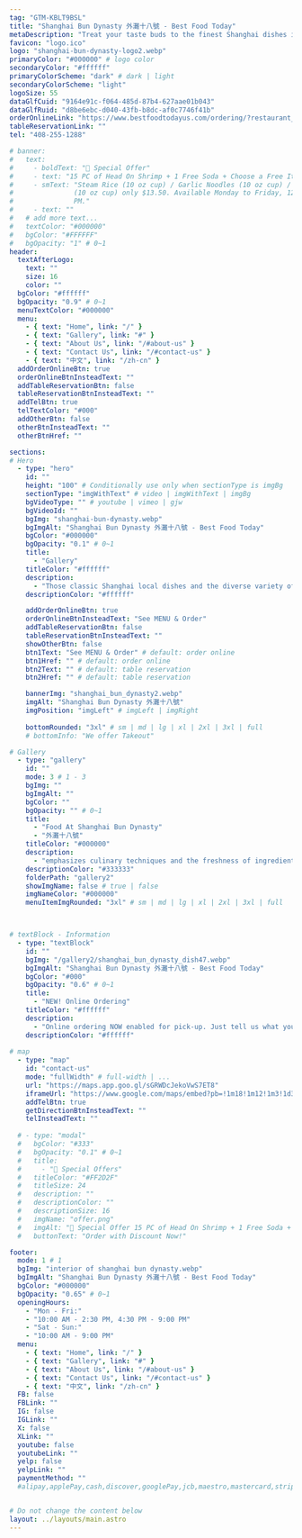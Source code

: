 ```yaml
---
tag: "GTM-KBLT9BSL"
title: "Shanghai Bun Dynasty 外灘十八號 - Best Food Today"
metaDescription: "Treat your taste buds to the finest Shanghai dishes in the Bay Area. Visit our restaurant for a culinary journey like no other."
favicon: "logo.ico"
logo: "shanghai-bun-dynasty-logo2.webp"
primaryColor: "#000000" # logo color
secondaryColor: "#ffffff"
primaryColorScheme: "dark" # dark | light
secondaryColorScheme: "light"
logoSize: 55
dataGlfCuid: "9164e91c-f064-485d-87b4-627aae01b043"
dataGlfRuid: "d8be6ebc-d040-43fb-b8dc-af0c7746f41b"
orderOnlineLink: "https://www.bestfoodtodayus.com/ordering/?restaurant_uid=d8be6ebc-d040-43fb-b8dc-af0c7746f41b"
tableReservationLink: ""
tel: "408-255-1288"

# banner:
#   text: 
#     - boldText: "🥳 Special Offer"
#     - text: "15 PC of Head On Shrimp + 1 Free Soda + Choose a Free Item:"
#     - smText: "Steam Rice (10 oz cup) / Garlic Noodles (10 oz cup) / Cajun Fries
#               (10 oz cup) only $13.50. Available Monday to Friday, 12 PM to 3
#               PM."
#     - text: ""
#   # add more text...
#   textColor: "#000000"
#   bgColor: "#FFFFFF"
#   bgOpacity: "1" # 0~1
header:
  textAfterLogo: 
    text: ""
    size: 16
    color: ""
  bgColor: "#ffffff"
  bgOpacity: "0.9" # 0~1
  menuTextColor: "#000000"
  menu:
    - { text: "Home", link: "/" }
    - { text: "Gallery", link: "#" }
    - { text: "About Us", link: "/#about-us" }
    - { text: "Contact Us", link: "/#contact-us" }
    - { text: "中文", link: "/zh-cn" }
  addOrderOnlineBtn: true
  orderOnlineBtnInsteadText: ""
  addTableReservationBtn: false
  tableReservationBtnInsteadText: ""
  addTelBtn: true
  telTextColor: "#000"
  addOtherBtn: false
  otherBtnInsteadText: ""
  otherBtnHref: ""

sections:
# Hero
  - type: "hero" 
    id: ""
    height: "100" # Conditionally use only when sectionType is imgBg
    sectionType: "imgWithText" # video | imgWithText | imgBg
    bgVideoType: "" # youtube | vimeo | gjw
    bgVideoId: ""
    bgImg: "shanghai-bun-dynasty.webp"
    bgImgAlt: "Shanghai Bun Dynasty 外灘十八號 - Best Food Today"
    bgColor: "#000000"
    bgOpacity: "0.1" # 0~1
    title: 
      - "Gallery"
    titleColor: "#ffffff"
    description: 
      - "Those classic Shanghai local dishes and the diverse variety of alley snacks are favored by people of all ethnic groups, and they can always be passed down continuously."
    descriptionColor: "#ffffff"

    addOrderOnlineBtn: true
    orderOnlineBtnInsteadText: "See MENU & Order"
    addTableReservationBtn: false
    tableReservationBtnInsteadText: ""
    showOtherBtn: false
    btn1Text: "See MENU & Order" # default: order online
    btn1Href: "" # default: order online
    btn2Text: "" # default: table reservation
    btn2Href: "" # default: table reservation

    bannerImg: "shanghai_bun_dynasty2.webp"
    imgAlt: "Shanghai Bun Dynasty 外灘十八號"
    imgPosition: "imgLeft" # imgLeft | imgRight
   
    bottomRounded: "3xl" # sm | md | lg | xl | 2xl | 3xl | full
    # bottomInfo: "We offer Takeout"

# Gallery  
  - type: "gallery"
    id: ""
    mode: 3 # 1 - 3
    bgImg: ""
    bgImgAlt: ""
    bgColor: ""
    bgOpacity: "" # 0~1
    title: 
      - "Food At Shanghai Bun Dynasty"
      - "外灘十八號"
    titleColor: "#000000"
    description: 
      - "emphasizes culinary techniques and the freshness of ingredients"
    descriptionColor: "#333333"
    folderPath: "gallery2"
    showImgName: false # true | false
    imgNameColor: "#000000"
    menuItemImgRounded: "3xl" # sm | md | lg | xl | 2xl | 3xl | full



# textBlock - Information
  - type: "textBlock" 
    id: ""
    bgImg: "/gallery2/shanghai_bun_dynasty_dish47.webp"
    bgImgAlt: "Shanghai Bun Dynasty 外灘十八號 - Best Food Today"
    bgColor: "#000"
    bgOpacity: "0.6" # 0~1
    title: 
      - "NEW! Online Ordering"
    titleColor: "#ffffff"
    description: 
      - "Online ordering NOW enabled for pick-up. Just tell us what you want and we'll prepare it as fast as we can. All orders are manually confirmed by us directly. Find out in real-time when your food is ready. All orders are manually confirmed by us in real-time. Watch on-screen when your food is ready for pickup."
    descriptionColor: "#ffffff"
  
# map  
  - type: "map"
    id: "contact-us"
    mode: "fullWidth" # full-width | ...
    url: "https://maps.app.goo.gl/sGRWDcJekoVwS7ET8"
    iframeUrl: "https://www.google.com/maps/embed?pb=!1m18!1m12!1m3!1d3172.8496107568026!2d-122.0202152240354!3d37.322389872102924!2m3!1f0!2f0!3f0!3m2!1i1024!2i768!4f13.1!3m3!1m2!1s0x808fb5bc9bf3a785%3A0x1986586558b9d981!2sShanghai%20No.1!5e0!3m2!1sen!2sus!4v1721888062721!5m2!1sen!2sus"
    addTelBtn: true
    getDirectionBtnInsteadText: ""
    telInsteadText: ""
 
  # - type: "modal"
  #   bgColor: "#333"
  #   bgOpacity: "0.1" # 0~1
  #   title: 
  #     - "🥳 Special Offers"
  #   titleColor: "#FF2D2F"
  #   titleSize: 24
  #   description: ""
  #   descriptionColor: ""
  #   descriptionSize: 16
  #   imgName: "offer.png"
  #   imgAlt: "🥳 Special Offer 15 PC of Head On Shrimp + 1 Free Soda + Choose a Free Item: Steam Rice (10 oz cup) / Garlic Noodles (10 oz cup) / Cajun Fries (10 oz cup) only $13.50. Available Monday to Friday, 12 PM to 3 PM."
  #   buttonText: "Order with Discount Now!"

footer:
  mode: 1 # 1
  bgImg: "interior of shanghai bun dynasty.webp"
  bgImgAlt: "Shanghai Bun Dynasty 外灘十八號 - Best Food Today"
  bgColor: "#000000"
  bgOpacity: "0.65" # 0~1
  openingHours: 
    - "Mon - Fri:"
    - "10:00 AM - 2:30 PM, 4:30 PM - 9:00 PM"
    - "Sat - Sun:"
    - "10:00 AM - 9:00 PM"
  menu:
    - { text: "Home", link: "/" }
    - { text: "Gallery", link: "#" }
    - { text: "About Us", link: "/#about-us" }
    - { text: "Contact Us", link: "/#contact-us" }
    - { text: "中文", link: "/zh-cn" }
  FB: false
  FBLink: ""
  IG: false
  IGLink: ""
  X: false
  XLink: ""
  youtube: false
  youtubeLink: ""
  yelp: false
  yelpLink: ""
  paymentMethod: "" 
  #alipay,applePay,cash,discover,googlePay,jcb,maestro,mastercard,stripe,unionPay,visa,weChatPay,payPal 


# Do not change the content below
layout: ../layouts/main.astro
---
```

